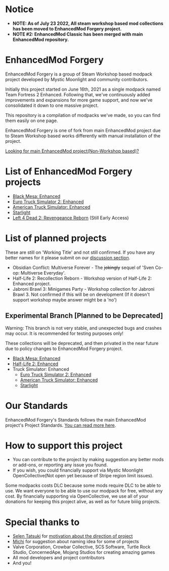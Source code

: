 # Notice
* **NOTE: As of July 23 2022, All steam workshop based mod collections has been moved to EnhancedMod Forgery project.**
* **NOTE #2: EnhancedMod Classic has been merged with main EnhancedMod repository.**

# EnhancedMod Forgery
EnhancedMod Forgery is a group of Steam Workshop based modpack project developed by Mystic Moonlight and community contributors.

Initially this project started on June 16th, 2021 as a single modpack named Team Fortress 2 Enhanced.
Following that, we've continuously added improvements and expansions for more game support, and now we've consolidated it down to one massive project.

This repository is a compilation of modpacks we've made, so you can find them easily on one page.

EnhancedMod Forgery is one of fork from main EnhancedMod project due to Steam Workshop based works differently with manual installation of the project.

[Looking for main EnhancedMod project(Non-Workshop based)?](https://github.com/MysticMoonlight/EnhancedMod)

# List of EnhancedMod Forgery projects
* [Black Mesa: Enhanced](https://steamcommunity.com/sharedfiles/filedetails/?id=2603092378)
* [Euro Truck Simulator 2: Enhanced](https://steamcommunity.com/sharedfiles/filedetails/?id=2539528962)
* [American Truck Simulator: Enhanced](https://steamcommunity.com/sharedfiles/filedetails/?id=2662863110)
* [Starlight](https://github.com/MysticMoonlight/StarlightMap)
* [Left 4 Dead 2: Revengeance Reborn](https://steamcommunity.com/sharedfiles/filedetails/?id=2735145551) (Still Early Access)

# List of planned projects
These are still on 'Working Title' and not still confirmed. If you have any better names for it please submit on our [discussion section](https://github.com/MysticMoonlight/EnhancedModForgery/discussions/1).
* Obsidian Conflict: Multiverse Forever - The ~~jokingly~~ sequel of 'Sven Co-op: Multiverse Everyday'.
* Half-Life 2: Recollection Reborn - Workshop version of Half-Life 2: Enhanced project.
* Jabroni Brawl 3: Minigames Party - Workshop collection for Jabroni Brawl 3. Not confirmed if this will be on development (If it doesn't support workshop maybe answer might be a 'no')

## Experimental Branch [Planned to be Deprecated]
Warning: This branch is not very stable, and unexpected bugs and crashes may occur. It is recommended for testing purposes only!

These collections will be deprecated, and then privated in the near future due to policy changes to EnhancedMod Forgery project.

* [Black Mesa: Enhanced](https://steamcommunity.com/sharedfiles/filedetails/?id=2701486568)
* [Half-Life 2: Enhanced](https://github.com/MysticMoonlight/EnhancedMod/blob/main/hl2e/experimental/README.md)
* Truck Simulator: Enhanced
   * [Euro Truck Simulator 2: Enhanced](https://steamcommunity.com/sharedfiles/filedetails/?id=2697485771)
   * [American Truck Simulator: Enhanced](https://steamcommunity.com/sharedfiles/filedetails/?id=2697795824)
   * [Starlight](https://github.com/MysticMoonlight/StarlightMap)
   
# Our Standards
EnhancedMod Forgery's Standards follows the main EnhancedMod project's Project Standards. [You can read more here](https://github.com/MysticMoonlight/EnhancedMod/blob/main/STANDARD.md).

# How to support this project
* You can contribute to the project by making suggestion any better mods or add-ons, or reporting any issue you found.
* If you wish, you could financially support via Mystic Moonlight OpenCollective(Not open yet because of Stripe region limit issues).

Some modpacks costs DLC because some mods require DLC to be able to use. We want everyone to be able to use our modpack for free, without any cost.
By financially supporting via OpenCollective, we use all of your donations for keeping this project alive, as well as for future biiiig projects.

# Special thanks to
* [Selen Tatsuki](https://twitter.com/Selen_Tatsuki) for [motivation about the direction of project](https://twitter.com/Selen_Tatsuki/status/1453444303968038913)
* [Michi](https://steamcommunity.com/profiles/76561198295898640) for suggestion about naming idea for some of projects
* Valve Corporation, Crowbar Collective, SCS Software, Turtle Rock Studio, ConcernedApe, Mojang Studios for creating amazing games
* All mod developers and project contributors
* And you!

<!-- Thank you as always for giving us a hope, Selen! -->
